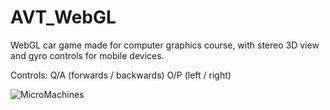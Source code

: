 # AVT_WebGL
WebGL car game made for computer graphics course, with stereo 3D view and gyro controls for mobile devices.

Controls: Q/A (forwards / backwards) O/P (left / right)

![MicroMachines](http://i.imgur.com/UoLQzTa.png)
